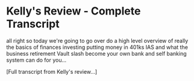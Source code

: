 # Kelly's Review - Complete Transcript

all right so today we're going to go over do a high level overview of really the basics of finances investing putting money in 401ks IAS and what the business retirement Vault slash become your own bank and self banking system can do for you...

[Full transcript from Kelly's review...]